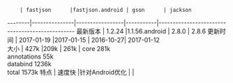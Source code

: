         | fastjson      |fastjson.android | gson      | jackson
--------|---------------|-----------------|-----------|------------------------------------------------
最新版本 | 1.2.24         |1.1.56.android   | 2.8.0    | 2.8.6
更新时间 | 2017-01-19     |2017-01-15      | 2016-10-27| 2017-01-12      
大小     | 427k          |209k             | 261k     | core 281k<br>annotations 55k<br>databind 1236k<br>total 1573k
特点    | 速度快          |针对Android优化   |          |